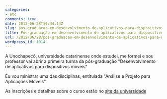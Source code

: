 ```yaml
---
categories:
- etc
comments: true
date: 2012-06-28T16:44:14Z
slug: pos-graduacao-em-desenvolvimento-de-aplicativos-para-dispositivos-moveis
title: Pós-graduação em desenvolvimento de aplicativos para dispositivos móveis
url: /2012/06/28/pos-graduacao-em-desenvolvimento-de-aplicativos-para-dispositivos-moveis/
wordpress_id: 1014
---
```


A Unochapecó, universidade catarinense onde estudei, me formei e sou professor vai abrir a primeira turma da pós-graduação "Desenvolvimento de aplicativos para dispositivos móveis"

Eu vou ministrar uma das disciplinas, entitulada "Análise e Projeto para Aplicações Móveis"

As inscrições e detalhes sobre o curso estão no [site da universidade](http://www.unochapeco.edu.br/dispositivosmoveis/apresentacao)
